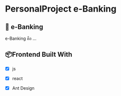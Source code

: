 # PersonalProject e-Banking
 
## 📘 e-Banking

e-Banking คือ ...

## 📦Frontend Built With

- [x] js
- [x] react
- [x] Ant Design

